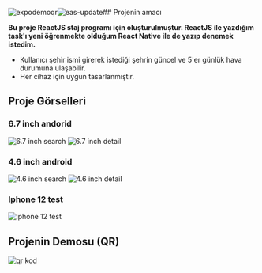 ![expodemoqr](https://github.com/SelvBerkay/React-Native-Staj-Program--Weather-App/assets/137525654/c5a7d1e0-6861-4d4d-ac3c-a5ba5568762c)![eas-update](https://github.com/SelvBerkay/React-Native-Staj-Program--Weather-App/assets/137525654/f17fe432-799f-4742-ad94-fbccdf66c0a2)## Projenin amacı 

**Bu proje ReactJS staj programı için oluşturulmuştur. ReactJS ile yazdığım task'ı yeni öğrenmekte olduğum React Native ile de yazıp denemek istedim.**

+ Kullanıcı şehir ismi girerek istediği şehrin güncel ve 5'er günlük hava durumuna ulaşabilir.
+ Her cihaz için uygun tasarlanmıştır.


## Proje Görselleri

### 6.7 inch andorid
![6.7 inch search](https://github.com/SelvBerkay/React-Native-Staj-Program--Weather-App/assets/137525654/068a2991-76ca-4cfb-b00b-188533ecfb1a)
![6.7 inch detail](https://github.com/SelvBerkay/React-Native-Staj-Program--Weather-App/assets/137525654/79227612-173b-44d8-82c4-d6a18ce40146)

### 4.6 inch android
![4.6 inch search](https://github.com/SelvBerkay/React-Native-Staj-Program--Weather-App/assets/137525654/a2f560d9-e6fe-458d-8f40-8b40a7bc26a3)
![4.6 inch detail](https://github.com/SelvBerkay/React-Native-Staj-Program--Weather-App/assets/137525654/9c1576fc-2c6d-46a6-8bf9-d7bc315bc183)

### Iphone 12 test
![iphone 12 test](https://github.com/SelvBerkay/React-Native-Staj-Program--Weather-App/assets/137525654/ff166bee-bbb3-4e29-8d19-5209632afd5f)

## Projenin Demosu (QR)
![qr kod](https://github.com/SelvBerkay/React-Native-Staj-Program--Weather-App/assets/137525654/6dba6648-4790-4bcd-bc2e-155f9366016e)




